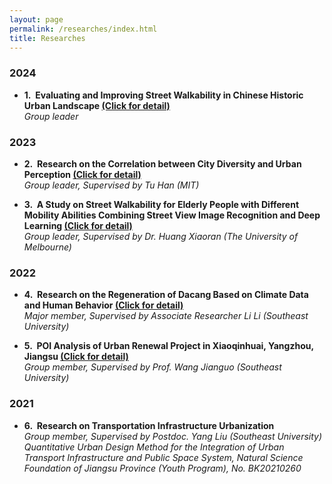 ```yaml
---
layout: page
permalink: /researches/index.html
title: Researches
---
```


### 2024

- **1.&nbsp; Evaluating and Improving Street Walkability in Chinese Historic Urban Landscape [(Click for detail)](https://ariachenyinan.github.io/researches/6)**
  <br>
  *Group leader*

### 2023

- **2.&nbsp; Research on the Correlation between City Diversity and Urban Perception [(Click for detail)](https://ariachenyinan.github.io/researches/1)**
  <br>
  *Group leader, Supervised by Tu Han (MIT)*

- **3.&nbsp; A Study on Street Walkability for Elderly People with Different Mobility Abilities Combining Street View Image Recognition and Deep Learning [(Click for detail)](https://ariachenyinan.github.io/researches/2)**
  <br>
  *Group leader, Supervised by Dr. Huang Xiaoran (The University of Melbourne)*

### 2022

- **4.&nbsp; Research on the Regeneration of Dacang Based on Climate Data and Human Behavior [(Click for detail)](https://ariachenyinan.github.io/researches/3)**
  <br>
  *Major member, Supervised by Associate Researcher Li Li (Southeast University)*

- **5.&nbsp; POI Analysis of Urban Renewal Project in Xiaoqinhuai, Yangzhou, Jiangsu [(Click for detail)](https://ariachenyinan.github.io/researches/4)**
  <br>
  *Group member, Supervised by Prof. Wang Jianguo (Southeast University)*

### 2021
- **6.&nbsp; Research on Transportation Infrastructure Urbanization**
  <br>
  *Group member, Supervised by Postdoc. Yang Liu (Southeast University)*
  <br>
  *Quantitative Urban Design Method for the Integration of Urban Transport Infrastructure and Public Space System, Natural Science Foundation of Jiangsu Province (Youth Program), No. BK20210260*

<br>

